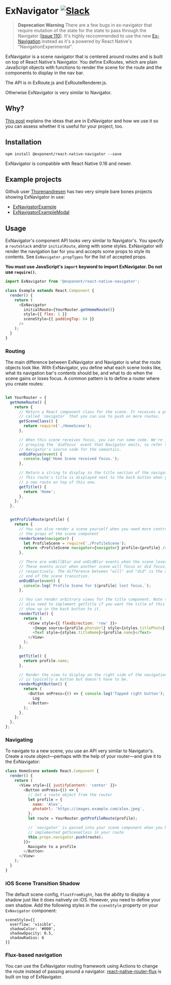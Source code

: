 # ExNavigator [![Slack](http://slack.exponentjs.com/badge.svg)](http://slack.exponentjs.com)

> **Deprecation Warning** There are a few bugs in ex-navigator that require mutation of the state for the state to pass through the Navigator [[Issue 110](https://github.com/exponentjs/ex-navigator/issues/110)]. It's highly reccommended to use the new [Ex-Navigation](https://github.com/exponentjs/ex-navigation) instead as it's a powered by React Native's "NavigationExperimental".



ExNavigator is a scene navigator that is centered around routes and is built on top of React Native's Navigator. You define ExRoutes, which are plain JavaScript objects with functions to render the scene for the route and the components to display in the nav bar.

The API is in ExRoute.js and ExRouteRenderer.js.

Otherwise ExNavigator is very similar to Navigator.

## Why?
[This post](https://medium.com/the-exponent-log/routing-and-navigation-in-react-native-6b27bee39603#.13j2waolq) explains the ideas that are in ExNavigator and how we use it so you can assess whether it is useful for your project, too.

## Installation

```
npm install @exponent/react-native-navigator --save
```

ExNavigator is compatible with React Native 0.16 and newer.

## Example projects
Github user [Thorenandresen](https://github.com/Thorbenandresen) has two very simple bare bones projects showing ExNavigator in use:
* [ExNavigatorExample](https://github.com/Thorbenandresen/ExNavigatorExample)
* [ExNavigatorExampleModal](https://github.com/Thorbenandresen/ExNavigatorExampleModal)


## Usage

ExNavigator's component API looks very similar to Navigator's. You specify a `routeStack` and/or `initialRoute`, along with some styles. ExNavigator will render the navigation bar for you and accepts some props to style its contents. See `ExNavigator.propTypes` for the list of accepted props.

**You must use JavaScript's `import` keyword to import ExNavigator. Do not use `require()`.**

```js
import ExNavigator from '@exponent/react-native-navigator';

class Example extends React.Component {
  render() {
    return (
      <ExNavigator
        initialRoute={YourRouter.getHomeRoute()}
        style={{ flex: 1 }}
        sceneStyle={{ paddingTop: 64 }}
      />
    );
  }
}
```

### Routing

The main difference between ExNavigator and Navigator is what the route objects look like. With ExNavigator, you define what each scene looks like, what its navigation bar's contents should be, and what to do when the scene gains or loses focus. A common pattern is to define a router where you create routes:

```js

let YourRouter = {
  getHomeRoute() {
    return {
      // Return a React component class for the scene. It receives a prop
      // called `navigator` that you can use to push on more routes.
      getSceneClass() {
        return require('./HomeScene');
      },

      // When this scene receives focus, you can run some code. We're just
      // proxying the `didfocus` event that Navigator emits, so refer to
      // Navigator's source code for the semantics.
      onDidFocus(event) {
        console.log('Home Scene received focus.');
      },

      // Return a string to display in the title section of the navigation bar.
      // This route's title is displayed next to the back button when you push
      // a new route on top of this one.
      getTitle() {
        return 'Home';
      },
    };
  },


  getProfileRoute(profile) {
    return {
      // You can also render a scene yourself when you need more control over
      // the props of the scene component
      renderScene(navigator) {
        let ProfileScene = require('./ProfileScene');
        return <ProfileScene navigator={navigator} profile={profile} />;
      },

      // There are onWillBlur and onDidBlur events when the scene loses focus.
      // These events occur when another scene will focus or did focus,
      // respectively. The difference between "will" and "did" is the start and
      // end of the scene transition.
      onDidBlur(event) {
        console.log(`Profile Scene for ${profile} lost focus.`);
      },

      // You can render arbitrary views for the title component. Note that you
      // also need to implement getTitle if you want the title of this route to
      // show up in the back button to it.
      renderTitle() {
        return (
          <View style={{ flexDirection: 'row' }}>
            <Image source={profile.photoUrl} style={styles.titlePhoto} />
            <Text style={styles.titleName}>{profile.name}</Text>
          </View>
        );
      },

      getTitle() {
        return profile.name;
      },

      // Render the view to display on the right side of the navigation bar. It
      // is typically a button but doesn't have to be.
      renderRightButton() {
        return (
          <Button onPress={() => { console.log('Tapped right button'); }}>
            Log
          </Button>
        );
      },
    };
  },
};
```

### Navigating

To navigate to a new scene, you use an API very similar to Navigator's. Create a route object—perhaps with the help of your router—and give it to the ExNavigator:

```js
class HomeScene extends React.Component {
  render() {
    return (
      <View style={{ justifyContent: 'center' }}>
        <Button onPress={() => {
          // Get a route object from the router
          let profile = {
            name: 'Alex',
            photoUrl: 'https://images.example.com/alex.jpeg',
          };
          let route = YourRouter.getProfileRoute(profile);

          // `navigator` is passed into your scene component when you have
          // implemented getSceneClass in your route
          this.props.navigator.push(route);
        }}>
          Navigate to a profile
        </Button>
      </View>
    );
  }
}
```

### iOS Scene Transition Shadow

The default scene config, `FloatFromRight`, has the ability to display a shadow just like it does natively on iOS. However, you need to define your own shadow. Add the following styles in the `sceneStyle` property on your `ExNavigator` component:

```
sceneStyle={{
  overflow: 'visible',
  shadowColor: '#000',
  shadowOpacity: 0.5,
  shadowRadius: 6
}}
```

### Flux-based navigation

You can use the ExNavigator routing framework using Actions to change the route instead of passing around a navigator. [react-native-router-flux](https://github.com/aksonov/react-native-router-flux) is built on top of ExNavigator.
